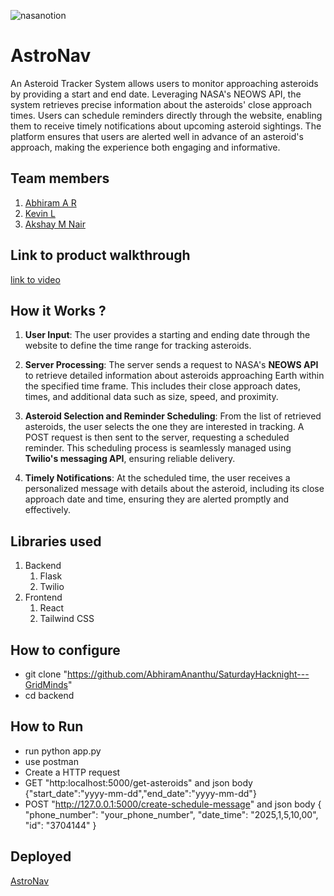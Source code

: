 




![nasanotion](https://github.com/user-attachments/assets/f5e65cb8-48c0-4dc0-b757-bf3569f32d2f)

# AstroNav
An Asteroid Tracker System allows users to monitor approaching asteroids by providing a start and end date. Leveraging NASA's NEOWS API, the system retrieves precise information about the asteroids' close approach times. Users can schedule reminders directly through the website, enabling them to receive timely notifications about upcoming asteroid sightings. The platform ensures that users are alerted well in advance of an asteroid's approach, making the experience both engaging and informative.
## Team members
1. [Abhiram A R](https://github.com/AbhiramAnanthu)
2. [Kevin L](https://github.com/Blackeye6941)
3. [Akshay M Nair](https://github.com/Mobing-ms)
## Link to product walkthrough
[link to video](https://drive.google.com/file/d/1nLomZdrSqBXw3jwowBW1Bhv5bM7rXuvK/view?usp=sharing)
## How it Works ?
1. **User Input**: The user provides a starting and ending date through the website to define the time range for tracking asteroids.  

2. **Server Processing**: The server sends a request to NASA's **NEOWS API** to retrieve detailed information about asteroids approaching Earth within the specified time frame. This includes their close approach dates, times, and additional data such as size, speed, and proximity.  

3. **Asteroid Selection and Reminder Scheduling**: From the list of retrieved asteroids, the user selects the one they are interested in tracking. A POST request is then sent to the server, requesting a scheduled reminder. This scheduling process is seamlessly managed using **Twilio's messaging API**, ensuring reliable delivery.  

4. **Timely Notifications**: At the scheduled time, the user receives a personalized message with details about the asteroid, including its close approach date and time, ensuring they are alerted promptly and effectively.
## Libraries used
1. Backend
   1. Flask
   2. Twilio
2. Frontend
     1. React
     2. Tailwind CSS
## How to configure
- git clone "https://github.com/AbhiramAnanthu/SaturdayHacknight---GridMinds"
- cd backend
## How to Run
- run python app.py
- use postman
- Create a HTTP request
- GET "http:localhost:5000/get-asteroids" and json body {"start_date":"yyyy-mm-dd","end_date":"yyyy-mm-dd"}
- POST "http://127.0.0.1:5000/create-schedule-message" and json body
     {
        "phone_number": "your_phone_number",
        "date_time": "2025,1,5,10,00", 
        "id": "3704144"
     }
## Deployed 
[AstroNav](https://saturday-hacknight-grid-minds.vercel.app/)
